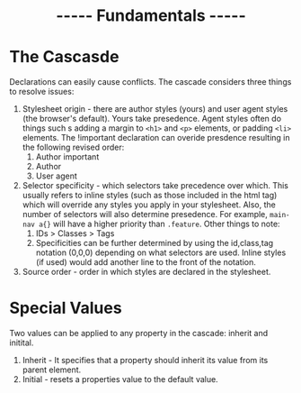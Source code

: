 <h1 align=center>----- Fundamentals -----</h1>

# The Cascasde
Declarations can easily cause conflicts. The cascade considers three things to resolve issues:
1. Stylesheet origin - there are author styles (yours) and user agent styles (the browser's default). Yours take presedence. Agent styles often do things such s adding a margin to ```<h1>``` and ```<p>``` elements, or padding ```<li>``` elements. The !important declaration can overide presdence resulting in the following revised order:
    1. Author important
    1. Author
    1. User agent
2. Selector specificity - which selectors take precedence over which. This usually refers to inline styles (such as those included in the html tag) which will override any styles you apply in your stylesheet. Also, the number of selectors will also determine presedence. For example, ```main-nav a{}``` will have a higher priority than ```.feature```. Other things to note:
    1. IDs > Classes > Tags
    1. Specificities can be further determined by using the id,class,tag notation (0,0,0) depending on what selectors are used. Inline styles (if used) would add another line to the front of the notation.
3. Source order - order in which styles are declared in the stylesheet.

# Special Values
Two values can be applied to any property in the cascade: inherit and initital.
1. Inherit - It specifies that a property should inherit its value from its parent element.
2. Initial - resets a properties value to the default value.
